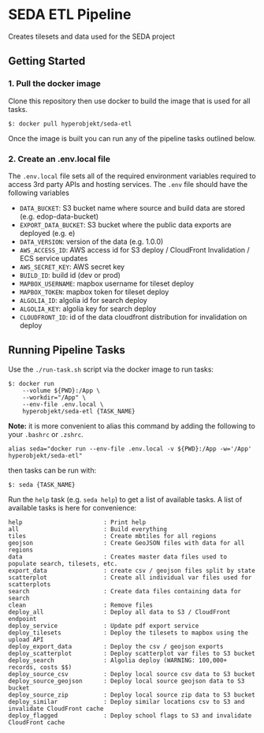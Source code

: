 # SEDA ETL Pipeline

Creates tilesets and data used for the SEDA project

## Getting Started

### 1. Pull the docker image
Clone this repository then use docker to build the image that is used for all tasks.

```
$: docker pull hyperobjekt/seda-etl
```

Once the image is built you can run any of the pipeline tasks outlined below.

### 2. Create an .env.local file
The `.env.local` file sets all of the required environment variables required to access 3rd party APIs and hosting services.  The `.env` file should have the following variables

  - `DATA_BUCKET`: S3 bucket name where source and build data are stored (e.g. edop-data-bucket)
  - `EXPORT_DATA_BUCKET`: S3 bucket where the public data exports are deployed (e.g. e)
  - `DATA_VERSION`: version of the data (e.g. 1.0.0)
  - `AWS_ACCESS_ID`: AWS access id for S3 deploy / CloudFront Invalidation / ECS service updates
  - `AWS_SECRET_KEY`: AWS secret key
  - `BUILD_ID`: build id (dev or prod)
  - `MAPBOX_USERNAME`: mapbox username for tileset deploy
  - `MAPBOX_TOKEN`: mapbox token for tileset deploy
  - `ALGOLIA_ID`: algolia id for search deploy
  - `ALGOLIA_KEY`: algolia key for search deploy
  - `CLOUDFRONT_ID`: id of the data cloudfront distribution for invalidation on deploy



## Running Pipeline Tasks

Use the `./run-task.sh` script via the docker image to run tasks:

```
$: docker run
    --volume ${PWD}:/App \
    --workdir="/App" \ 
    --env-file .env.local \ 
    hyperobjekt/seda-etl {TASK_NAME}
```

**Note:** it is more convenient to alias this command by adding the following to your `.bashrc` or `.zshrc`.

```
alias seda="docker run --env-file .env.local -v ${PWD}:/App -w='/App' hyperobjekt/seda-etl"
```

then tasks can be run with:

```
$: seda {TASK_NAME}
```

Run the `help` task (e.g. `seda help`) to get a list of available tasks.  A list of available tasks is here for convenience:

```
help                       : Print help
all                        : Build everything
tiles                      : Create mbtiles for all regions
geojson                    : Create GeoJSON files with data for all regions
data                       : Creates master data files used to populate search, tilesets, etc.
export_data                : create csv / geojson files split by state
scatterplot                : Create all individual var files used for scatterplots
search                     : Create data files containing data for search
clean                      : Remove files
deploy_all                 : Deploy all data to S3 / CloudFront endpoint
deploy_service             : Update pdf export service
deploy_tilesets            : Deploy the tilesets to mapbox using the upload API
deploy_export_data         : Deploy the csv / geojson exports
deploy_scatterplot         : Deploy scatterplot var files to S3 bucket
deploy_search              : Algolia deploy (WARNING: 100,000+ records, costs $$)
deploy_source_csv          : Deploy local source csv data to S3 bucket
deploy_source_geojson      : Deploy local source geojson data to S3 bucket
deploy_source_zip          : Deploy local source zip data to S3 bucket
deploy_similar             : Deploy similar locations csv to S3 and invalidate CloudFront cache
deploy_flagged             : Deploy school flags to S3 and invalidate CloudFront cache
```
